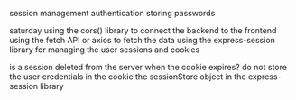 session management
authentication
storing passwords

saturday
using the cors() library to connect the backend to the frontend
using the fetch API or axios to fetch the data
using the express-session library for managing the user sessions and cookies

is a session deleted from the server when the cookie expires?
do not store the user credentials in the cookie
the sessionStore object in the express-session library